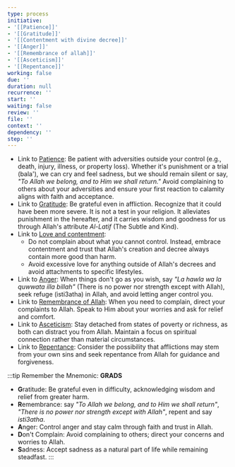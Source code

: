 ```yaml
---
type: process
initiative:
- '[[Patience]]'
- '[[Gratitude]]'
- '[[Contentment with divine decree]]'
- '[[Anger]]'
- '[[Remembrance of allah]]'
- '[[Asceticism]]'
- '[[Repentance]]'
working: false
due: ''
duration: null
recurrence: ''
start: ''
waiting: false
review: ''
file: ''
context: ''
dependency: ''
step: ''
---
```


* Link to [Patience](docs/sidebar1/Initiatives/good%20traits/Patience.md): Be patient with adversities outside your control (e.g., death, injury, illness, or property loss). Whether it's punishment or a trial (bala'), we can cry and feel sadness, but we should remain silent or say, *"To Allah we belong, and to Him we shall return."* Avoid complaining to others about your adversities and ensure your first reaction to calamity aligns with faith and acceptance.
* Link to [Gratitude](docs/sidebar1/Initiatives/good%20traits/Gratitude.md): Be grateful even in affliction. Recognize that it could have been more severe. It is not a test in your religion. It alleviates punishment in the hereafter, and it carries wisdom and goodness for us through Allah's attribute *Al-Latif* (The Subtle and Kind).
* Link to [Love and contentment](docs/sidebar1/Initiatives/good%20traits/Love%20and%20contentment.md):
	* Do not complain about what you cannot control. Instead, embrace contentment and trust that Allah's creation and decree always contain more good than harm.
	* Avoid excessive love for anything outside of Allah's decrees and avoid attachments to specific lifestyles.
* Link to [Anger](docs/sidebar1/Initiatives/bad%20traits/Anger.md): When things don't go as you wish, say *"La hawla wa la quwwata illa billah"* (There is no power nor strength except with Allah), seek refuge (isti3atha) in Allah, and avoid letting anger control you.
* Link to [Remembrance of Allah](docs/sidebar1/Initiatives/worship/Remembrance%20of%20allah.md): When you need to complain, direct your complaints to Allah. Speak to Him about your worries and ask for relief and comfort.
* Link to [Asceticism](docs/sidebar1/Initiatives/good%20traits/Asceticism.md): Stay detached from states of poverty or richness, as both can distract you from Allah. Maintain a focus on spiritual connection rather than material circumstances.
* Link to [Repentance](docs/sidebar1/Initiatives/good%20traits/Repentance.md): Consider the possibility that afflictions may stem from your own sins and seek repentance from Allah for guidance and forgiveness.

:::tip Remember the Mnemonic: **GRADS**

* **G**ratitude: Be grateful even in difficulty, acknowledging wisdom and relief from greater harm.
* **R**emembrance: say _"To Allah we belong, and to Him we shall return"_, _"There is no power nor strength except with Allah"_, repent and say _isti3atha_.
* **A**nger: Control anger and stay calm through faith and trust in Allah.
* **D**on't Complain: Avoid complaining to others; direct your concerns and worries to Allah.
* **S**adness: Accept sadness as a natural part of life while remaining steadfast.
:::
